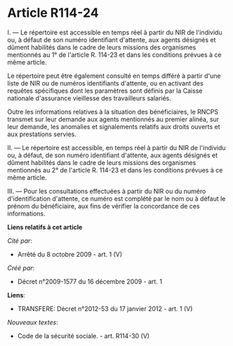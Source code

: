 # Article R114-24

I. ― Le répertoire est accessible en temps réel à partir du NIR de l'individu ou, à défaut de son numéro identifiant
d'attente, aux agents désignés et dûment habilités dans le cadre de leurs missions des organismes mentionnés au 1° de
l'article R. 114-23 et dans les conditions prévues à ce même article.

Le répertoire peut être également consulté en temps différé à partir d'une liste de NIR ou de numéros identifiants d'attente,
ou en activant des requêtes spécifiques dont les paramètres sont définis par la Caisse nationale d'assurance vieillesse des
travailleurs salariés.

Outre les informations relatives à la situation des bénéficiaires, le RNCPS transmet sur leur demande aux agents mentionnés
au premier alinéa, sur leur demande, les anomalies et signalements relatifs aux droits ouverts et aux prestations servies.

II. ― Le répertoire est accessible, en temps réel à partir du NIR de l'individu ou, à défaut, de son numéro identifiant
d'attente, aux agents désignés et dûment habilités dans le cadre de leurs missions des organismes mentionnés au 2° de
l'article R. 114-23 et dans les conditions prévues à ce même article.

III. ― Pour les consultations effectuées à partir du NIR ou du numéro d'identification d'attente, ce numéro est complété par
le nom ou à défaut le prénom du bénéficiaire, aux fins de vérifier la concordance de ces informations.

**Liens relatifs à cet article**

_Cité par_:

  - Arrêté du 8 octobre 2009 - art. 1 (V)

_Créé par_:

  - Décret n°2009-1577 du 16 décembre 2009 - art. 1

**Liens**:

  - TRANSFERE: Décret n°2012-53 du 17 janvier 2012 - art. 1 (V)

_Nouveaux textes_:

  - Code de la sécurité sociale. - art. R114-30 (V)

